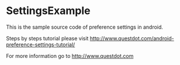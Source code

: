# SettingsExample
This is the sample source code of preference settings in android.

Steps by steps tutorial please visit http://www.questdot.com/android-preference-settings-tutorial/

For more information go to http://www.questdot.com
